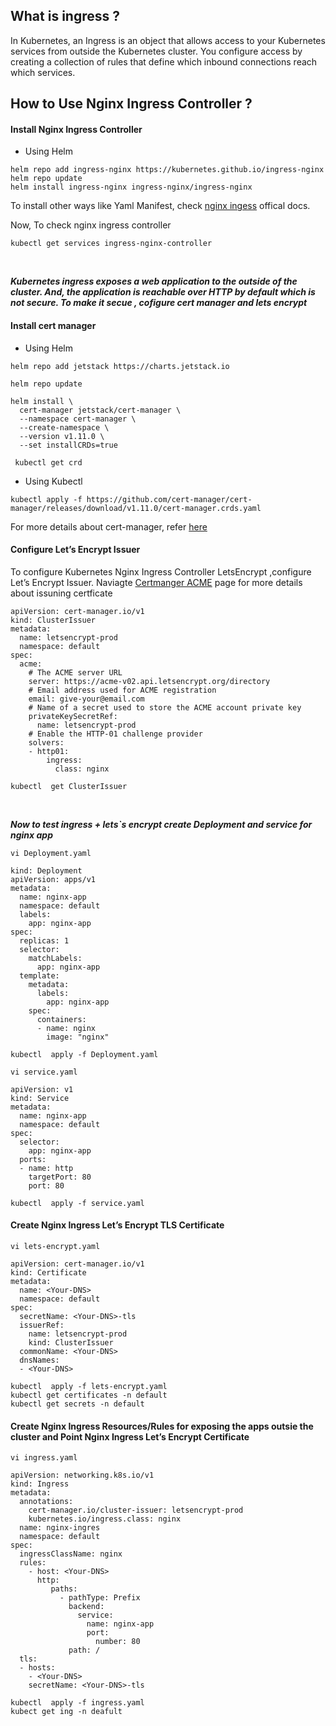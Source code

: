 ## What is ingress ?
In Kubernetes, an Ingress is an object that allows access to your Kubernetes services from outside the Kubernetes cluster. You configure access by creating a collection of rules that define which inbound connections reach which services.
<br>

## How to Use Nginx Ingress Controller ?
####  Install Nginx Ingress Controller

* Using Helm
```
helm repo add ingress-nginx https://kubernetes.github.io/ingress-nginx
helm repo update
helm install ingress-nginx ingress-nginx/ingress-nginx
```
To install other ways like Yaml Manifest, check [nginx ingess](https://kubernetes.github.io/ingress-nginx/deploy/#quick-start) offical docs.

Now, To check nginx ingress controller

```
kubectl get services ingress-nginx-controller
```
<br>

***Kubernetes ingress exposes a web application to the outside of the cluster. And, the application is reachable over HTTP by default which is not secure. To make it secue , cofigure cert manager and lets encrypt***

#### Install cert manager

* Using Helm
```
helm repo add jetstack https://charts.jetstack.io

helm repo update

helm install \
  cert-manager jetstack/cert-manager \
  --namespace cert-manager \
  --create-namespace \
  --version v1.11.0 \
  --set installCRDs=true
  
 kubectl get crd
```

* Using Kubectl
```
kubectl apply -f https://github.com/cert-manager/cert-manager/releases/download/v1.11.0/cert-manager.crds.yaml
```

For more details about cert-manager, refer [here](https://cert-manager.io/docs/installation/helm/)

#### Configure Let’s Encrypt Issuer
To configure Kubernetes Nginx Ingress Controller LetsEncrypt ,configure Let’s Encrypt Issuer. Naviagte [Certmanger ACME](https://cert-manager.io/docs/configuration/acme/) page for more details about issuning certficate

```
apiVersion: cert-manager.io/v1
kind: ClusterIssuer
metadata:
  name: letsencrypt-prod
  namespace: default
spec:
  acme:
    # The ACME server URL
    server: https://acme-v02.api.letsencrypt.org/directory
    # Email address used for ACME registration
    email: give-your@email.com
    # Name of a secret used to store the ACME account private key
    privateKeySecretRef:
      name: letsencrypt-prod
    # Enable the HTTP-01 challenge provider
    solvers:
    - http01:
        ingress:
          class: nginx
```
```
kubectl  get ClusterIssuer
```
<br>

***Now to test ingress + lets`s encrypt create Deployment and service for nginx app***

`vi Deployment.yaml`

```
kind: Deployment
apiVersion: apps/v1
metadata:
  name: nginx-app
  namespace: default
  labels:
    app: nginx-app
spec:
  replicas: 1
  selector:
    matchLabels:
      app: nginx-app
  template:
    metadata:
      labels:
        app: nginx-app
    spec:
      containers:
      - name: nginx
        image: "nginx"
```

```
kubectl  apply -f Deployment.yaml
```

`vi service.yaml`

```
apiVersion: v1
kind: Service
metadata:
  name: nginx-app
  namespace: default
spec:
  selector:
    app: nginx-app
  ports:
  - name: http
    targetPort: 80
    port: 80
```

```
kubectl  apply -f service.yaml
```

#### Create Nginx Ingress Let’s Encrypt TLS Certificate

`vi lets-encrypt.yaml`

```
apiVersion: cert-manager.io/v1
kind: Certificate
metadata:
  name: <Your-DNS>
  namespace: default
spec:
  secretName: <Your-DNS>-tls
  issuerRef:
    name: letsencrypt-prod
    kind: ClusterIssuer
  commonName: <Your-DNS>
  dnsNames:
  - <Your-DNS>
```

```
kubectl  apply -f lets-encrypt.yaml
kubectl get certificates -n default
kubectl get secrets -n default
```

#### Create Nginx Ingress Resources/Rules for exposing the apps outsie the cluster and Point Nginx Ingress Let’s Encrypt Certificate

`vi ingress.yaml`

```
apiVersion: networking.k8s.io/v1
kind: Ingress
metadata:
  annotations:
    cert-manager.io/cluster-issuer: letsencrypt-prod
    kubernetes.io/ingress.class: nginx
  name: nginx-ingres
  namespace: default
spec:
  ingressClassName: nginx
  rules:
    - host: <Your-DNS>
      http:
         paths:
           - pathType: Prefix
             backend:
               service:
                 name: nginx-app
                 port:
                   number: 80
             path: /
  tls:
  - hosts:
    - <Your-DNS>
    secretName: <Your-DNS>-tls
```

```
kubectl  apply -f ingress.yaml  
kubect get ing -n deafult
```


